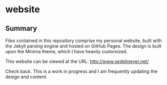 # website

## Summary
Files contained in this repository comprise my personal website, built with the Jekyll parsing engine and hosted on GitHub Pages. The design is built upon the Minima theme, which I have heavily customized. 

This website can be viewed at the URL: http://www.sedelmeyer.net/

Check back. This is a work in progress and I am frequently updating the design and content.
